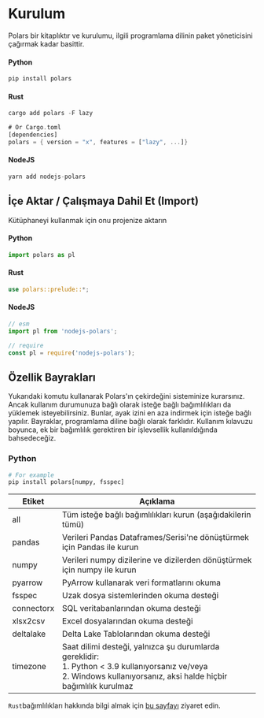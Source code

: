 # Kurulum

Polars bir kitaplıktır ve kurulumu, ilgili programlama dilinin paket yöneticisini çağırmak kadar basittir.

#### Python

```python
pip install polars
```

#### Rust

```rust
cargo add polars -F lazy

# Or Cargo.toml
[dependencies]
polars = { version = "x", features = ["lazy", ...]}
```

#### NodeJS

```js
yarn add nodejs-polars
```

## İçe Aktar / Çalışmaya Dahil Et (Import)

Kütüphaneyi kullanmak için onu projenize aktarın

#### Python

```python
import polars as pl
```

#### Rust

```rust
use polars::prelude::*;
```

#### NodeJS

```js
// esm
import pl from 'nodejs-polars';

// require
const pl = require('nodejs-polars'); 
```

## Özellik Bayrakları

Yukarıdaki komutu kullanarak Polars'ın çekirdeğini sisteminize kurarsınız. Ancak 
kullanım durumunuza bağlı olarak isteğe bağlı bağımlılıkları da yüklemek isteyebilirsiniz. Bunlar, ayak izini en aza indirmek için isteğe bağlı yapılır. Bayraklar, programlama diline bağlı olarak farklıdır. Kullanım kılavuzu boyunca, ek bir bağımlılık gerektiren bir işlevsellik kullanıldığında bahsedeceğiz.

### Python

```python
# For example
pip install polars[numpy, fsspec]
```

| Etiket     | Açıklama                                                                                                                                                                    |
| ---------- | --------------------------------------------------------------------------------------------------------------------------------------------------------------------------- |
| all        | Tüm isteğe bağlı bağımlılıkları kurun (aşağıdakilerin tümü)                                                                                                                 |
| pandas     | Verileri Pandas Dataframes/Serisi'ne dönüştürmek için Pandas ile kurun                                                                                                      |
| numpy      | Verileri numpy dizilerine ve dizilerden dönüştürmek için numpy ile kurun                                                                                                    |
| pyarrow    | PyArrow kullanarak veri formatlarını okuma                                                                                                                                  |
| fsspec     | Uzak dosya sistemlerinden okuma desteği                                                                                                                                     |
| connectorx | SQL veritabanlarından okuma desteği                                                                                                                                         |
| xlsx2csv   | Excel dosyalarından okuma desteği                                                                                                                                           |
| deltalake  | Delta Lake Tablolarından okuma desteği                                                                                                                                      |
| timezone   | Saat dilimi desteği, yalnızca şu durumlarda gereklidir: <br/>1. Python < 3.9 kullanıyorsanız ve/veya <br/>2. Windows kullanıyorsanız, aksi halde hiçbir bağımlılık kurulmaz |

`Rust`bağımlılıkları hakkında bilgi almak için [bu sayfayı](https://pola-rs.github.io/polars-book/user-guide/installation/#rust) ziyaret edin.
